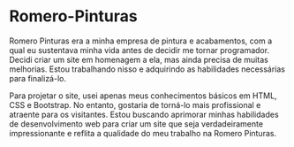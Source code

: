 # Romero-Pinturas


Romero Pinturas era a minha empresa de pintura e acabamentos, com a qual eu sustentava minha vida antes de decidir me tornar programador. Decidi criar um site em homenagem a ela, mas ainda precisa de muitas melhorias. Estou trabalhando nisso e adquirindo as habilidades necessárias para finalizá-lo.

Para projetar o site, usei apenas meus conhecimentos básicos em HTML, CSS e Bootstrap. No entanto, gostaria de torná-lo mais profissional e atraente para os visitantes. Estou buscando aprimorar minhas habilidades de desenvolvimento web para criar um site que seja verdadeiramente impressionante e reflita a qualidade do meu trabalho na Romero Pinturas.
